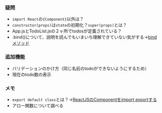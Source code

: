 ### 疑問
* `import React`の`{Component}`以外は？
* `constructor(props)`は`state`の初期化？`super(props)`とは？
* App.jsとTodoList.jsの２ヶ所でtodosが定義されている？
* .bind()について、説明を読んでもいまいち理解できていない気がする→[bindメソッド](http://js.studio-kingdom.com/javascript/function/bind)

### 追加機能
* バリデーションのかけ方（同じ名前のtodoができないようにするため）
* 現在のtodo数の表示

### メモ
* `export default class`とは？→[ReactJSのComponentをimport,exportする](http://qiita.com/HIGAX/items/28f3bec814928b7395da)
* アロー関数について調べる
